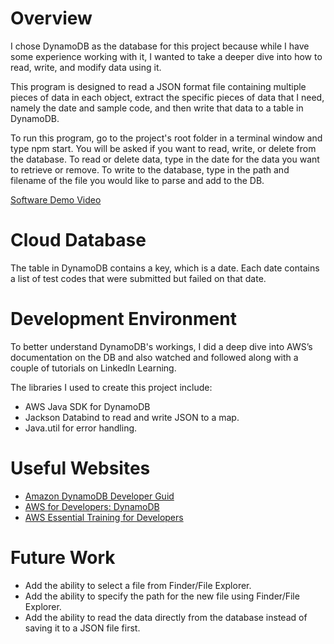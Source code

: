 # Overview


I chose DynamoDB as the database for this project because while I have some experience working with it, I wanted to take a deeper dive into how to read, write, and modify data using it.


This program is designed to read a JSON format file containing multiple pieces of data in each object, extract the specific pieces of data that I need, namely the date and sample code, and then write that data to a table in DynamoDB.


To run this program, go to the project's root folder in a terminal window and type npm start. You will be asked if you want to read, write, or delete from the database. To read or delete data, type in the date for the data you want to retrieve or remove. To write to the database, type in the path and filename of the file you would like to parse and add to the DB.


[Software Demo Video](https://youtu.be/xGvjbxCXqT8)


# Cloud Database


The table in DynamoDB contains a key, which is a date. Each date contains a list of test codes that were submitted but failed on that date.


# Development Environment


To better understand DynamoDB's workings, I did a deep dive into AWS’s documentation on the DB and also watched and followed along with a couple of tutorials on LinkedIn Learning.


The libraries I used to create this project include:
- AWS Java SDK for DynamoDB
- Jackson Databind to read and write JSON to a map.
- Java.util for error handling.


# Useful Websites


- [Amazon DynamoDB Developer Guid](https://docs.aws.amazon.com/amazondynamodb/latest/developerguide/)
- [AWS for Developers: DynamoDB](https://www.linkedin.com/learning/aws-for-developers-dynamodb?u=2057052)
- [AWS Essential Training for Developers](https://www.linkedin.com/learning/aws-essential-training-for-developers-17237791?u=2057052)


# Future Work


- Add the ability to select a file from Finder/File Explorer.
- Add the ability to specify the path for the new file using Finder/File Explorer.
- Add the ability to read the data directly from the database instead of saving it to a JSON file first.



